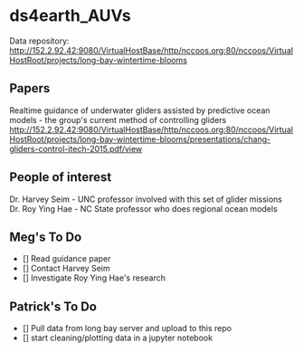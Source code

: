 # ds4earth_AUVs

Data repository: http://152.2.92.42:9080/VirtualHostBase/http/nccoos.org:80/nccoos/VirtualHostRoot/projects/long-bay-wintertime-blooms

## Papers 
Realtime guidance of underwater gliders assisted by predictive ocean models - the group's current method of controlling gliders
http://152.2.92.42:9080/VirtualHostBase/http/nccoos.org:80/nccoos/VirtualHostRoot/projects/long-bay-wintertime-blooms/presentations/chang-gliders-control-jtech-2015.pdf/view


## People of interest
Dr. Harvey Seim - UNC professor involved with this set of glider missions
Dr. Roy Ying Hae - NC State professor who does regional ocean models


## Meg's To Do
- [] Read guidance paper
- [] Contact Harvey Seim
- [] Investigate Roy Ying Hae's research

## Patrick's To Do
- [] Pull data from long bay server and upload to this repo
- [] start cleaning/plotting data in a jupyter notebook
